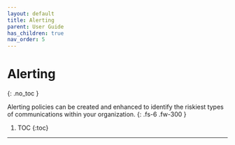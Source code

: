```yaml
---
layout: default
title: Alerting
parent: User Guide
has_children: true
nav_order: 5
---
```


# Alerting
{: .no_toc }


Alerting policies can be created and enhanced to identify the riskiest types of communications within your organization.
{: .fs-6 .fw-300 }

1. TOC
{:toc}

---